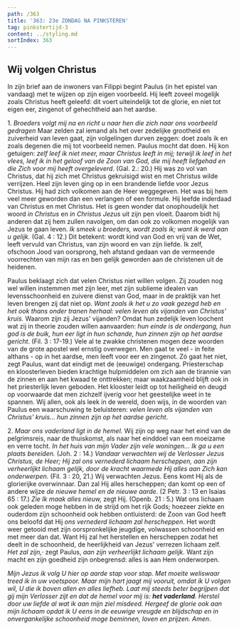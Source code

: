 ```yaml
---
path: /363
title: '363: 23e ZONDAG NA PINKSTEREN'
tag: pinkstertijd-3
content: ../styling.md
sortIndex: 363
---
```


## Wij volgen Christus

In zijn brief aan de inwoners van Filippi begint Paulus (in het epistel van vandaag) met te wijzen op zijn eigen voorbeeld. Hij leeft zoveel mogelijk zoals Christus heeft geleefd: dit voert uiteindelijk tot de glorie, en niet tot eigen eer, zingenot of gehechtheid aan het aardse.

1\. _Broeders volgt mij na en richt u naar hen die zich naar ons voorbeeld gedragen_ Maar zelden zal iemand als het over zedelijke grootheid en zuiverheid van leven gaat, zijn volgelingen durven zeggen: doet zoals ik en zoals degenen die mij tot
voorbeeld nemen.
Paulus mocht dat doen. Hij kon getuigen: _zelf leef ik niet meer, maar Christus leeft in mij; terwijl ik leef in het vlees, leef ik in het geloof van de Zoon van God, die mij heeft liefgehad en die Zich voor mij heeft overgeleverd_. (Gal. 2.: 20.)
Hij was zo vol van Christus, dat hij zich met Christus gekruisigd wist en met Christus wilde verrijzen. Heel zijn leven ging op in een brandende liefde voor Jezus Christus. Hij had zich volkomen aan de Heer weggegeven. Het was bij hem veel meer geworden dan een verlangen of een formule. Hij leefde inderdaad van Christus en met Christus. Het is geen wonder dat onophoudelijk het woord _in Christus_ en _in Christus Jezus_ uit zijn pen vloeit.
Daarom bidt hij anderen dat zij hem zullen navolgen, om dan ook zo volkomen mogelijk van Jezus te gaan leven. _Ik smeek u broeders, wordt zoals ik; want ik
werd aan u gelijk._ (Gal. 4 : 12.) Dit betekent: wordt kind van God en vrij van de Wet, leeft vervuld van Christus, van zijn woord en van zijn liefde. Ik zelf, ofschoon Jood van oorsprong, heh afstand gedaan van de vermeende voorrechten van mijn ras en ben gelijk geworden aan de christenen uit de heidenen.

Paulus beklaagt zich dat velen Christus niet willen volgen. Zij zouden nog wel willen instemmen met zijn leer, met zijn sublieme idealen van levensschoonheid en zuivere dienst van God, maar in de praktijk van het leven brengen zij dat niet op. _Want zoals ik het u zo vaak gezegd heb en het ook thans onder tranen herhaal: velen leven als vijanden van Christus' kruis._ Waarom zijn zij Jezus' vijanden? Omdat hun zedelijk leven loochent wat zij in theorie zouden willen aanvaarden: _hun einde is de ondergang, hun god is de buik, hun eer ligt in hun schande, hun zinnen zijn op het aardse gericht_. (Fil. 3 : 17-19.) Vele al te zwakke christenen mogen deze woorden van de grote apostel wel ernstig overwegen. Men gaat te veel - in feite althans - op in het aardse, men leeft voor eer en zingenot. Zó gaat het niet, zegt Paulus, want dat eindigt met de (eeuwige) ondergang.
Priesterschap en kloosterleven bieden krachtige hulpmiddelen om zich aan de tirannie van de zinnen en aan het kwaad te onttrekken; maar waakzaamheid blijft ook in het priesterlijk leven geboden. Het klooster leidt op tot heiligheid en deugd op voorwaarde dat men zichzelf ijverig voor het geestelijke weet in te spannen. Wij allen, ook als leek in de wereld, doen wijs, in de woorden van Paulus een waarschuwing te beluisteren: _velen leven als vijanden van Christus' kruis... hun zinnen zijn op het aardse gericht_.


2\. _Maar ons vaderland ligt in de hemel._ Wij zijn op weg naar het eind van de pelgrimsreis, naar de thuiskomst, als naar het einddoel van een moeizame en verre tocht. _In het huis van mijn Vader zijn vele woningen... Ik ga u een plaats bereiden._ (Joh. 2 : 14.) _Vandaar verwachten wij de Verlosser Jezus Christus, de Heer; Hij zal ons vernederd lichaam herscheppen, aan zijn verheerlijkt lichaam gelijk, door de kracht waarmede Hij alles aan Zich kan onderwerpen._ (Fil. 3 : 20, 21.)
Wij verwachten Jezus. Eens komt Hij als de glorierijke overwinnaar. Dan zal Hij alles herscheppen; dan komt op een of andere wijze _de nieuwe hemel en de nieuwe aarde_. (2 Petr. 3 : 13 en Isaias 65 : 17.) _Zie Ik maak alles nieuw,_ zegt Hij.
(Openb. 21 : 5.)
Wat ons lichaam ook geleden moge hebben in de strijd om het rijk Gods; hoezeer ziekte en ouderdom zijn schoonheid ook hebben ontluisterd: de Zoon van God heeft ons beloofd dat Hij _ons vernederd lichaam zal herscheppen_.
Het wordt weer getooid met zijn oorspronkelijke jeugdige, volwassen schoonheid en met meer dan dat. Want Hij zal het herstellen en herscheppen zodat het deelt in de schoonheid, de heerlijkheid van Jezus' verrezen lichaam zelf. _Het zal zijn,_·
zegt Paulus, _aan zijn verheerlijkt lichaam gelijk._ Want zijn macht en zijn goedheid zijn onbegrensd: alles is aan Hem onderworpen.


_Mijn Jezus ik volg U hier op aarde stap voor stap. Met moeite weliswaar treed ik in uw voetspoor. Maar mijn hart jaagt mij vooruit, omdat ik U volgen wil, U die ik boven allen en alles liefheb. Laat mij steeds beter begrijpen dat gij mijn Verlosser zijt en dat de hemel voor mij is: **het vaderland**. Herstel door uw liefde al wat ik aan mijn ziel misdeed. Hergeef de glorie ook aan mijn lichaam opdat ik U eens in de eeuwige vreugde en blijdschap en in onvergankelijke schoonheid moge beminnen, loven en prijzen. Amen_.